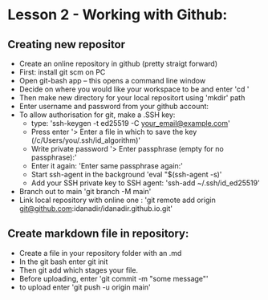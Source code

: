 # Lesson 2 - Working with Github:

## Creating new repositor
- Create an online repository in github (pretty straigt forward)
- First: install git scm on PC
- Open git-bash app – this opens a command line window
- Decide on where you would like your workspace to be and enter 
'cd <path>' 
- Then make new directory for your local repositort using 'mkdir' path
- Enter username and password from your github account:
- To allow authorisation for git, make a .SSH key:
	- type: 'ssh-keygen -t ed25519 -C your_email@example.com'
	- Press enter '> Enter a file in which to save the key (/c/Users/you/.ssh/id_algorithm)'
	- Write private password '> Enter passphrase (empty for no passphrase):'
	- Enter it again: 'Enter same passphrase again:'
	- Start ssh-agent in the background	'eval "$(ssh-agent -s)'
	- Add your SSH private key to SSH agent: 'ssh-add ~/.ssh/id_ed25519'
- Branch out to main 'git branch -M main'
- Link local repository with online one : 'git remote add origin git@github.com:idanadir/idanadir.github.io.git'

## Create markdown file in repository:
- Create a file in your repository folder with an .md
- In the git bash enter git init
- Then git add <filename> which stages your file.
- Before uploading, enter 'git commit -m "some message"'
- to upload enter 'git push -u origin main'
